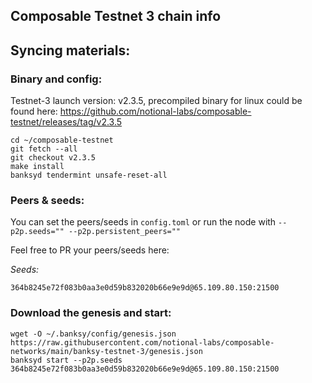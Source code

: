## Composable Testnet 3 chain info


## Syncing materials:

### Binary and config:

Testnet-3 launch version: v2.3.5, precompiled binary for linux could be found here: https://github.com/notional-labs/composable-testnet/releases/tag/v2.3.5

```
cd ~/composable-testnet
git fetch --all
git checkout v2.3.5
make install
banksyd tendermint unsafe-reset-all
```

### Peers & seeds:
You can set the peers/seeds in `config.toml` or run the node with `--p2p.seeds="" --p2p.persistent_peers=""`

Feel free to PR your peers/seeds here:

*Seeds:*
```
364b8245e72f083b0aa3e0d59b832020b66e9e9d@65.109.80.150:21500
```

### Download the genesis and start:
```
wget -O ~/.banksy/config/genesis.json https://raw.githubusercontent.com/notional-labs/composable-networks/main/banksy-testnet-3/genesis.json
banksyd start --p2p.seeds 364b8245e72f083b0aa3e0d59b832020b66e9e9d@65.109.80.150:21500
```

